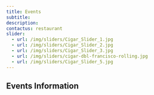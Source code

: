 ```yaml
---
title: Events
subtitle: 
description: 
contactus: restaurant
slider:
  - url: /img/sliders/Cigar_Slider_1.jpg
  - url: /img/sliders/Cigar_Slider_2.jpg
  - url: /img/sliders/Cigar_Slider_3.jpg
  - url: /img/sliders/cigar-dbl-francisco-rolling.jpg
  - url: /img/sliders/Cigar_Slider_5.jpg
---
```


## Events Information ##
